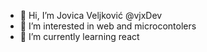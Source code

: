 - 👋 Hi, I’m Jovica Veljković @vjxDev
- 👀 I’m interested in web and microcontolers 
- 🌱 I’m currently learning react

